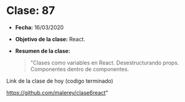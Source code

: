# Clase: 87

- **Fecha:** 16/03/2020
- **Objetivo de la clase:** React.
- **Resumen de la clase:**

  > "Clases como variables en React. Desestructurando props. Componentes dentro de componentes.

Link de la clase de hoy (codigo terminado)

https://github.com/malerey/clase6react"
